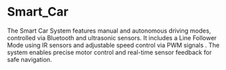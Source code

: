 # Smart_Car
The Smart Car System features manual and autonomous driving modes, controlled via Bluetooth and ultrasonic sensors. It includes a Line Follower Mode using IR sensors and adjustable speed control via PWM signals . The system enables precise motor control and real-time sensor feedback for safe navigation.
